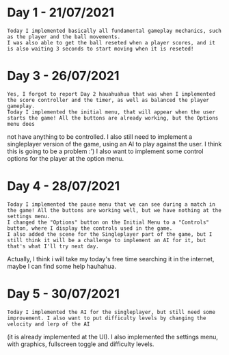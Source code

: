 # Day 1 - 21/07/2021
    Today I implemented basically all fundamental gameplay mechanics, such as the player and the ball movements. 
    I was also able to get the ball reseted when a player scores, and it is also waiting 3 seconds to start moving when it is reseted!

# Day 3 - 26/07/2021

    Yes, I forgot to report Day 2 hauahuahua that was when I implemented the score controller and the timer, as well as balanced the player gameplay.
    Today I implemented the initial menu, that will appear when the user starts the game! All the buttons are already working, but the Options menu does
not have anything to be controlled. I also still need to implement a singleplayer version of the game, using an AI to play against the user. I think this is going
to be a problem :')
    I also want to implement some control options for the player at the option menu.

# Day 4 - 28/07/2021

    Today I implemented the pause menu that we can see during a match in the game! All the buttons are working well, but we have nothing at the settings menu.
    I changed the "Options" button on the Initial Menu to a "Controls" button, where I display the controls used in the game.
    I also added the scene for the Singleplayer part of the game, but I still think it will be a challenge to implement an AI for it, but that's what I'll try next day.
Actually, I think i will take my today's free time searching it in the internet, maybe I can find some help hauhahua. 

# Day 5 - 30/07/2021

    Today I implemented the AI for the singleplayer, but still need some improvement. I also want to put difficulty levels by changing the velocity and lerp of the AI
(it is already implemented at the UI).
    I also implemented the settings menu, with graphics, fullscreen toggle and difficulty levels.